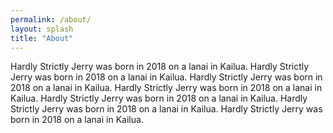 ```yaml
---
permalink: /about/
layout: splash
title: "About"
---
```



Hardly Strictly Jerry was born in 2018 on a lanai in Kailua.
Hardly Strictly Jerry was born in 2018 on a lanai in Kailua.
Hardly Strictly Jerry was born in 2018 on a lanai in Kailua.
Hardly Strictly Jerry was born in 2018 on a lanai in Kailua.
Hardly Strictly Jerry was born in 2018 on a lanai in Kailua.
Hardly Strictly Jerry was born in 2018 on a lanai in Kailua.
Hardly Strictly Jerry was born in 2018 on a lanai in Kailua.
